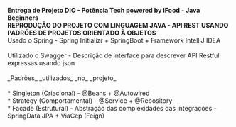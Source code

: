 **Entrega de Projeto DIO - Potência Tech powered by iFood - Java Beginners**
<br/>**REPRODUÇÃO DO PROJETO COM LINGUAGEM JAVA - API REST USANDO PADRÕES DE PROJETOS ORIENTADO À OBJETOS**
<br/>Usado o Spring - Spring Initializr + SpringBoot + Framework IntelliJ IDEA<br/>
<br/>Utilizado o Swagger - Descrição de interface para descrever API Restfull expressas usando json<br/>
<br/>\_Padrões\_ \_utilizados\_ \_no\_ \_projeto\_<br/>
<br/>* Singleton (Criacional) - @Beans + @Autowired
<br/>* Strategy (Comportamental) - @Service + @Repository
<br/>* Facade (Estrutural) - Abstração das complexidades das integrações - SpringData JPA + ViaCep (Feign)